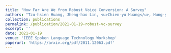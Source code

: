 ```yaml
---
title: "How Far Are We from Robust Voice Conversion: A Survey"
authors: "Tzu-hsien Huang, Jheng-hao Lin, <u>Chien-yu Huang</u>, Hung-yi Lee"
collection: publications
permalink: /publication/2021-01-19-robust-vc-survey
excerpt: ''
date: 2021-01-19
venue: 'IEEE Spoken Language Technology Workshop'
paperurl: 'https://arxiv.org/pdf/2011.12063.pdf'
---
```

